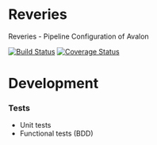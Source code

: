 # Reveries
Reveries - Pipeline Configuration of Avalon 

[![Build Status](https://travis-ci.org/MoonShineVFX/reveries-config.svg?branch=master)](https://travis-ci.org/MoonShineVFX/reveries-config)
[![Coverage Status](https://coveralls.io/repos/github/MoonShineVFX/reveries-config/badge.svg?branch=master)](https://coveralls.io/github/MoonShineVFX/reveries-config?branch=master)

# Development
### Tests
* Unit tests
* Functional tests (BDD)

